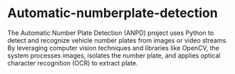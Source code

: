 # Automatic-numberplate-detection
The Automatic Number Plate Detection (ANPD) project uses Python to detect and recognize vehicle number plates from images or video streams. By leveraging computer vision techniques and libraries like OpenCV, the system processes images, isolates the number plate, and applies optical character recognition (OCR) to extract plate.
